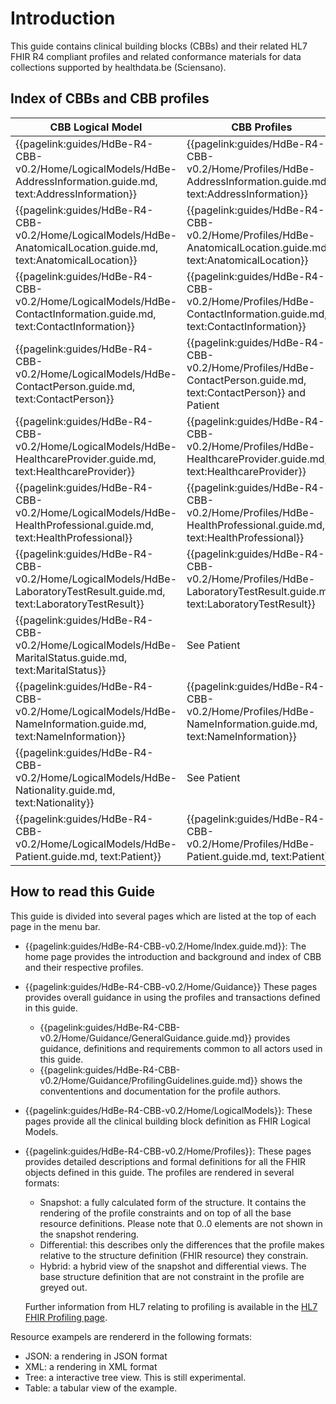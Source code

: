 # Introduction

This guide contains clinical building blocks (CBBs) and their related HL7 FHIR R4 compliant profiles and related conformance materials for data collections supported by healthdata.be (Sciensano).

## Index of CBBs and CBB profiles

| **CBB Logical Model** | **CBB Profiles** |  
|---|---|
| {{pagelink:guides/HdBe-R4-CBB-v0.2/Home/LogicalModels/HdBe-AddressInformation.guide.md, text:AddressInformation}} | {{pagelink:guides/HdBe-R4-CBB-v0.2/Home/Profiles/HdBe-AddressInformation.guide.md, text:AddressInformation}} | 
| {{pagelink:guides/HdBe-R4-CBB-v0.2/Home/LogicalModels/HdBe-AnatomicalLocation.guide.md, text:AnatomicalLocation}} | {{pagelink:guides/HdBe-R4-CBB-v0.2/Home/Profiles/HdBe-AnatomicalLocation.guide.md, text:AnatomicalLocation}} | 
| {{pagelink:guides/HdBe-R4-CBB-v0.2/Home/LogicalModels/HdBe-ContactInformation.guide.md, text:ContactInformation}} | {{pagelink:guides/HdBe-R4-CBB-v0.2/Home/Profiles/HdBe-ContactInformation.guide.md, text:ContactInformation}}| 
| {{pagelink:guides/HdBe-R4-CBB-v0.2/Home/LogicalModels/HdBe-ContactPerson.guide.md, text:ContactPerson}} | {{pagelink:guides/HdBe-R4-CBB-v0.2/Home/Profiles/HdBe-ContactPerson.guide.md, text:ContactPerson}} and Patient   | 
| {{pagelink:guides/HdBe-R4-CBB-v0.2/Home/LogicalModels/HdBe-HealthcareProvider.guide.md, text:HealthcareProvider}} | {{pagelink:guides/HdBe-R4-CBB-v0.2/Home/Profiles/HdBe-HealthcareProvider.guide.md, text:HealthcareProvider}} | 
| {{pagelink:guides/HdBe-R4-CBB-v0.2/Home/LogicalModels/HdBe-HealthProfessional.guide.md, text:HealthProfessional}} | {{pagelink:guides/HdBe-R4-CBB-v0.2/Home/Profiles/HdBe-HealthProfessional.guide.md, text:HealthProfessional}} | 
| {{pagelink:guides/HdBe-R4-CBB-v0.2/Home/LogicalModels/HdBe-LaboratoryTestResult.guide.md, text:LaboratoryTestResult}} | {{pagelink:guides/HdBe-R4-CBB-v0.2/Home/Profiles/HdBe-LaboratoryTestResult.guide.md, text:LaboratoryTestResult}} | 
| {{pagelink:guides/HdBe-R4-CBB-v0.2/Home/LogicalModels/HdBe-MaritalStatus.guide.md, text:MaritalStatus}} | See Patient |
| {{pagelink:guides/HdBe-R4-CBB-v0.2/Home/LogicalModels/HdBe-NameInformation.guide.md, text:NameInformation}} | {{pagelink:guides/HdBe-R4-CBB-v0.2/Home/Profiles/HdBe-NameInformation.guide.md, text:NameInformation}} | 
| {{pagelink:guides/HdBe-R4-CBB-v0.2/Home/LogicalModels/HdBe-Nationality.guide.md, text:Nationality}} | See Patient | 
| {{pagelink:guides/HdBe-R4-CBB-v0.2/Home/LogicalModels/HdBe-Patient.guide.md, text:Patient}} | {{pagelink:guides/HdBe-R4-CBB-v0.2/Home/Profiles/HdBe-Patient.guide.md, text:Patient}} | 

## How to read this Guide
This guide is divided into several pages which are listed at the top of each page in the menu bar.

- {{pagelink:guides/HdBe-R4-CBB-v0.2/Home/Index.guide.md}}: The home page provides the introduction and background and index of CBB and their respective profiles.
- {{pagelink:guides/HdBe-R4-CBB-v0.2/Home/Guidance}} These pages provides overall guidance in using the profiles and transactions defined in this guide.
    - {{pagelink:guides/HdBe-R4-CBB-v0.2/Home/Guidance/GeneralGuidance.guide.md}} provides guidance, definitions and requirements common to all actors used in this guide.
    - {{pagelink:guides/HdBe-R4-CBB-v0.2/Home/Guidance/ProfilingGuidelines.guide.md}} shows the convententions and documentation for the profile authors.
- {{pagelink:guides/HdBe-R4-CBB-v0.2/Home/LogicalModels}}: These pages provide all the clinical building block definition as FHIR Logical Models. 
- {{pagelink:guides/HdBe-R4-CBB-v0.2/Home/Profiles}}: These pages provides detailed descriptions and formal definitions for all the FHIR objects defined in this guide.  The profiles are rendered in several formats:
    - Snapshot: a fully calculated form of the structure. It contains the rendering of the profile constraints and on top of all the base resource definitions. Please note that 0..0 elements are not shown in the snapshot rendering. 
    - Differential: this describes only the differences that the profile makes relative to the structure definition (FHIR resource) they constrain.
    - Hybrid: a hybrid view of the snapshot and differential views. The base structure definition that are not constraint in the profile are greyed out. 

    Further information from HL7 relating to profiling is available in the [HL7 FHIR Profiling page](http://hl7.org/fhir/R4/profiling.html).

Resource exampels are rendererd in the following formats:
- JSON: a rendering in JSON format
- XML: a rendering in XML format
- Tree: a interactive tree view. This is still experimental.  
- Table: a tabular view of the example.
     

